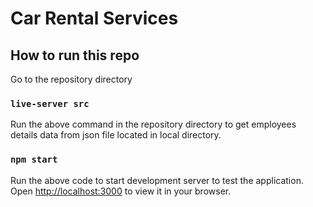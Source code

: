 # Car Rental Services

## How to run this repo

Go to the repository directory

### `live-server src`

Run the above command in the repository directory to get employees details data from json file located in local directory.

### `npm start`

Run the above code to start development server to test the application.
Open [http://localhost:3000](http://localhost:3000) to view it in your browser.
